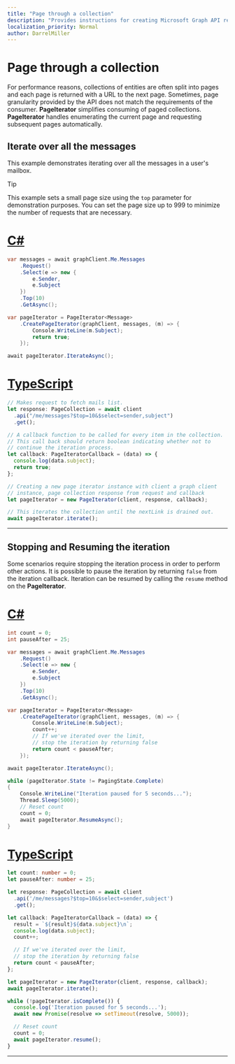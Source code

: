 ```yaml
---
title: "Page through a collection"
description: "Provides instructions for creating Microsoft Graph API requests."
localization_priority: Normal
author: DarrelMiller
---
```


# Page through a collection

For performance reasons, collections of entities are often split into pages and each page is returned with a URL to the next page. Sometimes, page granularity provided by the API does not match the requirements of the consumer. **PageIterator** simplifies consuming of paged collections. **PageIterator** handles enumerating the current page and requesting subsequent pages automatically.

## Iterate over all the messages

This example demonstrates iterating over all the messages in a user's mailbox.

> [!TIP]
> This example sets a small page size using the `top` parameter for demonstration purposes. You can set the page size up to 999 to minimize the number of requests that are necessary.

<!-- markdownlint-disable MD025 -->
# [C#](#tab/csharp)

```csharp
var messages = await graphClient.Me.Messages
    .Request()
    .Select(e => new {
        e.Sender,
        e.Subject
    })
    .Top(10)
    .GetAsync();

var pageIterator = PageIterator<Message>
    .CreatePageIterator(graphClient, messages, (m) => {
        Console.WriteLine(m.Subject);
        return true;
    });

await pageIterator.IterateAsync();
```

# [TypeScript](#tab/typeScript)

```typescript
// Makes request to fetch mails list.
let response: PageCollection = await client
  .api("/me/messages?$top=10&$select=sender,subject")
  .get();

// A callback function to be called for every item in the collection.
// This call back should return boolean indicating whether not to
// continue the iteration process.
let callback: PageIteratorCallback = (data) => {
  console.log(data.subject);
  return true;
};

// Creating a new page iterator instance with client a graph client
// instance, page collection response from request and callback
let pageIterator = new PageIterator(client, response, callback);

// This iterates the collection until the nextLink is drained out.
await pageIterator.iterate();
```

---
<!-- markdownlint-enable MD025 -->

## Stopping and Resuming the iteration

Some scenarios require stopping the iteration process in order to perform other actions. It is possible to pause the iteration by returning `false` from the iteration callback. Iteration can be resumed by calling the `resume` method on the **PageIterator**.

<!-- markdownlint-disable MD025 MD024 -->
# [C#](#tab/csharp)

```csharp
int count = 0;
int pauseAfter = 25;

var messages = await graphClient.Me.Messages
    .Request()
    .Select(e => new {
        e.Sender,
        e.Subject
    })
    .Top(10)
    .GetAsync();

var pageIterator = PageIterator<Message>
    .CreatePageIterator(graphClient, messages, (m) => {
        Console.WriteLine(m.Subject);
        count++;
        // If we've iterated over the limit,
        // stop the iteration by returning false
        return count < pauseAfter;
    });

await pageIterator.IterateAsync();

while (pageIterator.State != PagingState.Complete)
{
    Console.WriteLine("Iteration paused for 5 seconds...");
    Thread.Sleep(5000);
    // Reset count
    count = 0;
    await pageIterator.ResumeAsync();
}
```

# [TypeScript](#tab/typeScript)

```typescript
let count: number = 0;
let pauseAfter: number = 25;

let response: PageCollection = await client
  .api('/me/messages?$top=10&$select=sender,subject')
  .get();

let callback: PageIteratorCallback = (data) => {
  result = `${result}${data.subject}\n`;
  console.log(data.subject);
  count++;

  // If we've iterated over the limit,
  // stop the iteration by returning false
  return count < pauseAfter;
};

let pageIterator = new PageIterator(client, response, callback);
await pageIterator.iterate();

while (!pageIterator.isComplete()) {
  console.log('Iteration paused for 5 seconds...');
  await new Promise(resolve => setTimeout(resolve, 5000));

  // Reset count
  count = 0;
  await pageIterator.resume();
}
```

---
<!-- markdownlint-enable MD025 MD024 -->
